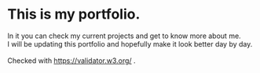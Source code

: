 # This is my portfolio.

In it you can check my current projects and get to know more about me.
<br>
I will be updating this portfolio and hopefully make it look better day by day.
<br>
<br>
Checked with https://validator.w3.org/ .

